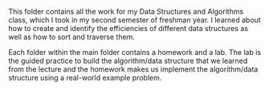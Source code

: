 This folder contains all the work for my Data Structures and Algorithms class, which I took in my second semester of freshman year. I learned about how to create and identify the efficiencies of different data structures as well as how to sort and traverse them.

Each folder within the main folder contains a homework and a lab. The lab is the guided practice to build the algorithm/data structure that we learned from the lecture and the homework makes us implement the algorithm/data structure using a real-world example problem.
